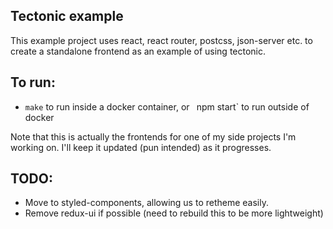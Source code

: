 ## Tectonic example

This example project uses react, react router, postcss, json-server etc. to
create a standalone frontend as an example of using tectonic.

## To run:

- `make` to run inside a docker container, or
` `npm start` to run outside of docker

Note that this is actually the frontends for one of my side projects I'm
working on.  I'll keep it updated (pun intended) as it progresses.

## TODO:

- Move to styled-components, allowing us to retheme easily.
- Remove redux-ui if possible (need to rebuild this to be more lightweight)
